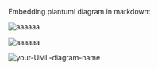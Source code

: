 Embedding plantuml diagram in markdown:




![aaaaaa](http://www.plantuml.com/plantuml/proxy?cache=no&src=https://raw.githubusercontent.com/isigmund/test_plantuml/main/test.puml)


![aaaaaa](http://www.plantuml.com/plantuml/proxy?cache=no&https://raw.githubusercontent.com/isigmund/test_plantuml/main/deployment.puml)

![your-UML-diagram-name](http://www.plantuml.com/plantuml/proxy?cache=no&src=https://raw.githubusercontent.com/jonashackt/plantuml-markdown/master/example-uml.iuml)

